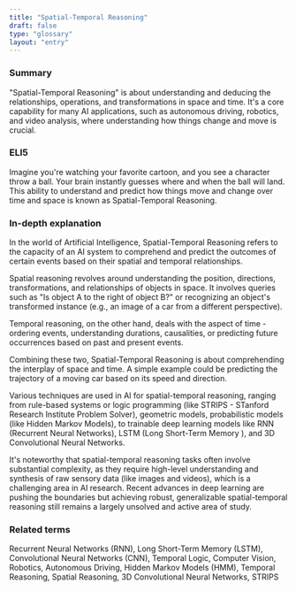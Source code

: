 ```yaml
---
title: "Spatial-Temporal Reasoning"
draft: false
type: "glossary"
layout: "entry"
---
```


### Summary

"Spatial-Temporal Reasoning" is about understanding and deducing the relationships, operations, and transformations in space and time. It's a core capability for many AI applications, such as autonomous driving, robotics, and video analysis, where understanding how things change and move is crucial.

### ELI5

Imagine you're watching your favorite cartoon, and you see a character throw a ball. Your brain instantly guesses where and when the ball will land. This ability to understand and predict how things move and change over time and space is known as Spatial-Temporal Reasoning.

### In-depth explanation

In the world of Artificial Intelligence, Spatial-Temporal Reasoning refers to the capacity of an AI system to comprehend and predict the outcomes of certain events based on their spatial and temporal relationships. 

Spatial reasoning revolves around understanding the position, directions, transformations, and relationships of objects in space. It involves queries such as "Is object A to the right of object B?" or recognizing an object's transformed instance (e.g., an image of a car from a different perspective).

Temporal reasoning, on the other hand, deals with the aspect of time - ordering events, understanding durations, causalities, or predicting future occurrences based on past and present events.

Combining these two, Spatial-Temporal Reasoning is about comprehending the interplay of space and time. A simple example could be predicting the trajectory of a moving car based on its speed and direction.

Various techniques are used in AI for spatial-temporal reasoning, ranging from rule-based systems or logic programming (like STRIPS - STanford Research Institute Problem Solver), geometric models, probabilistic models (like Hidden Markov Models), to trainable deep learning models like RNN (Recurrent Neural Networks), LSTM (Long Short-Term Memory ), and 3D Convolutional Neural Networks.

It's noteworthy that spatial-temporal reasoning tasks often involve substantial complexity, as they require high-level understanding and synthesis of raw sensory data (like images and videos), which is a challenging area in AI research. Recent advances in deep learning are pushing the boundaries but achieving robust, generalizable spatial-temporal reasoning still remains a largely unsolved and active area of study.

### Related terms

Recurrent Neural Networks (RNN), Long Short-Term Memory (LSTM), Convolutional Neural Networks (CNN), Temporal Logic, Computer Vision, Robotics, Autonomous Driving, Hidden Markov Models (HMM), Temporal Reasoning, Spatial Reasoning, 3D Convolutional Neural Networks, STRIPS
